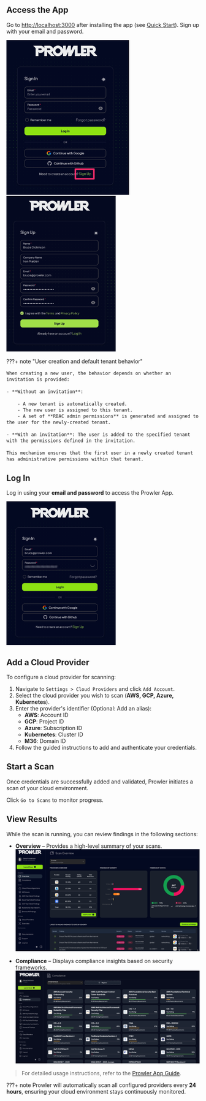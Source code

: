 ## Access the App

Go to [http://localhost:3000](http://localhost:3000) after installing the app (see [Quick Start](../index.md#prowler-app-installation)). Sign up with your email and password.

<img src="../img/sign-up-button.png" alt="Sign Up Button" width="320"/>
<img src="../img/sign-up.png" alt="Sign Up" width="285"/>

???+ note "User creation and default tenant behavior"

    When creating a new user, the behavior depends on whether an invitation is provided:

    - **Without an invitation**:

        - A new tenant is automatically created.
        - The new user is assigned to this tenant.
        - A set of **RBAC admin permissions** is generated and assigned to the user for the newly-created tenant.

    - **With an invitation**: The user is added to the specified tenant with the permissions defined in the invitation.

    This mechanism ensures that the first user in a newly created tenant has administrative permissions within that tenant.

## Log In

Log in using your **email and password** to access the Prowler App.

<img src="../img/log-in.png" alt="Log In" width="285"/>

## Add a Cloud Provider

To configure a cloud provider for scanning:

1. Navigate to `Settings > Cloud Providers` and click `Add Account`.
2. Select the cloud provider you wish to scan (**AWS, GCP, Azure, Kubernetes**).
3. Enter the provider's identifier (Optional: Add an alias):
    - **AWS**: Account ID
    - **GCP**: Project ID
    - **Azure**: Subscription ID
    - **Kubernetes**: Cluster ID
    - **M36**: Domain ID
4. Follow the guided instructions to add and authenticate your credentials.

## Start a Scan

Once credentials are successfully added and validated, Prowler initiates a scan of your cloud environment.

Click `Go to Scans` to monitor progress.

## View Results

While the scan is running, you can review findings in the following sections:

- **Overview** – Provides a high-level summary of your scans.
  <img src="../img/overview.png" alt="Overview" width="700"/>

- **Compliance** – Displays compliance insights based on security frameworks.
  <img src="../img/compliance.png" alt="Compliance" width="700"/>

> For detailed usage instructions, refer to the [Prowler App Guide](../tutorials/prowler-app.md).

???+ note
    Prowler will automatically scan all configured providers every **24 hours**, ensuring your cloud environment stays continuously monitored.
